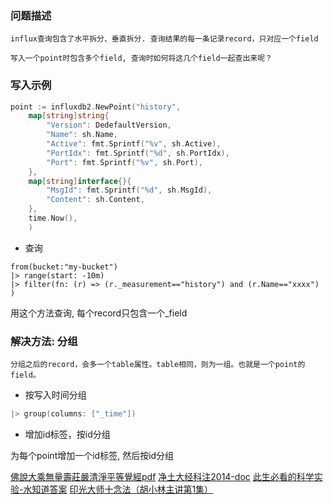 ### 问题描述

    influx查询包含了水平拆分、垂直拆分. 查询结果的每一条记录record，只对应一个field

    写入一个point时包含多个field, 查询时如何将这几个field一起查出来呢？

### 写入示例

```go
point := influxdb2.NewPoint("history",
    map[string]string{
        "Version": DedefaultVersion,
        "Name": sh.Name,
        "Active": fmt.Sprintf("%v", sh.Active),
        "PortIdx": fmt.Sprintf("%d", sh.PortIdx),
        "Port": fmt.Sprintf("%v", sh.Port),
    },
    map[string]interface{}{
        "MsgId": fmt.Sprintf("%d", sh.MsgId),
        "Content": sh.Content,
    },
    time.Now(),
    )
```

* 查询

```
from(bucket:"my-bucket")
|> range(start: -10m)
|> filter(fn: (r) => (r._measurement=="history") and (r.Name=="xxxx") )
```

用这个方法查询, 每个record只包含一个_field


### 解决方法: 分组

    分组之后的record，会多一个table属性。table相同，则为一组。也就是一个point的field。

* 按写入时间分组

```go
|> group(columns: ["_time"])
```

* 增加id标签，按id分组

为每个point增加一个id标签, 然后按id分组



[佛說大乘無量壽莊嚴清淨平等覺經pdf](http://www.sxjy360.top/page-download/)
[净土大经科注2014-doc](http://www.sxjy360.top/page-download/)
[此生必看的科学实验-水知道答案](http://www.sxjy360.top/page-download/)
[印光大师十念法（胡小林主讲第1集）](http://www.sxjy360.top/page-download/)
